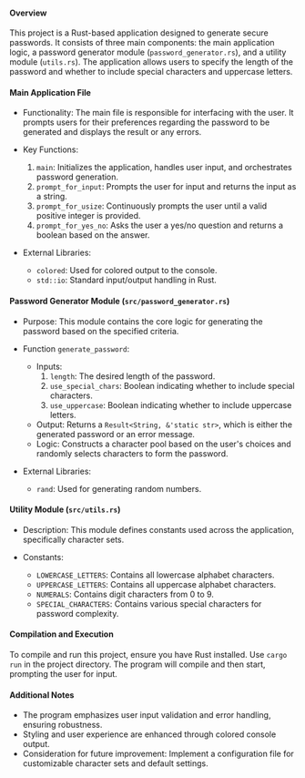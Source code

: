 #### Overview

This project is a Rust-based application designed to generate secure passwords. It consists of three main components: the main application logic, a password generator module (`password_generator.rs`), and a utility module (`utils.rs`). The application allows users to specify the length of the password and whether to include special characters and uppercase letters.

#### Main Application File

-   Functionality: The main file is responsible for interfacing with the user. It prompts users for their preferences regarding the password to be generated and displays the result or any errors.

-   Key Functions:

    1.  `main`: Initializes the application, handles user input, and orchestrates password generation.
    2.  `prompt_for_input`: Prompts the user for input and returns the input as a string.
    3.  `prompt_for_usize`: Continuously prompts the user until a valid positive integer is provided.
    4.  `prompt_for_yes_no`: Asks the user a yes/no question and returns a boolean based on the answer.
-   External Libraries:

    -   `colored`: Used for colored output to the console.
    -   `std::io`: Standard input/output handling in Rust.

#### Password Generator Module (`src/password_generator.rs`)

-   Purpose: This module contains the core logic for generating the password based on the specified criteria.

-   Function `generate_password`:

    -   Inputs:
        1.  `length`: The desired length of the password.
        2.  `use_special_chars`: Boolean indicating whether to include special characters.
        3.  `use_uppercase`: Boolean indicating whether to include uppercase letters.
    -   Output: Returns a `Result<String, &'static str>`, which is either the generated password or an error message.
    -   Logic: Constructs a character pool based on the user's choices and randomly selects characters to form the password.
-   External Libraries:

    -   `rand`: Used for generating random numbers.

#### Utility Module (`src/utils.rs`)

-   Description: This module defines constants used across the application, specifically character sets.

-   Constants:

    -   `LOWERCASE_LETTERS`: Contains all lowercase alphabet characters.
    -   `UPPERCASE_LETTERS`: Contains all uppercase alphabet characters.
    -   `NUMERALS`: Contains digit characters from 0 to 9.
    -   `SPECIAL_CHARACTERS`: Contains various special characters for password complexity.

#### Compilation and Execution

To compile and run this project, ensure you have Rust installed. Use `cargo run` in the project directory. The program will compile and then start, prompting the user for input.

#### Additional Notes

-   The program emphasizes user input validation and error handling, ensuring robustness.
-   Styling and user experience are enhanced through colored console output.
-   Consideration for future improvement: Implement a configuration file for customizable character sets and default settings.
